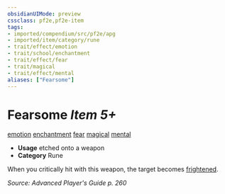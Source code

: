 ```yaml
---
obsidianUIMode: preview
cssclass: pf2e,pf2e-item
tags:
- imported/compendium/src/pf2e/apg
- imported/item/category/rune
- trait/effect/emotion
- trait/school/enchantment
- trait/effect/fear
- trait/magical
- trait/effect/mental
aliases: ["Fearsome"]
---
```

# Fearsome *Item 5+*  
[emotion](emotion.md)  [enchantment](enchantment.md)  [fear](rules/traits/fear.md)  [magical](magical.md)  [mental](mental.md)  

- **Usage** etched onto a weapon
- **Category** Rune

When you critically hit with this weapon, the target becomes [frightened](conditions.md#Frightened).

*Source: Advanced Player's Guide p. 260*